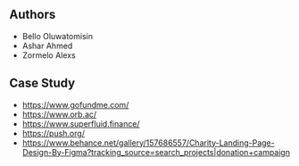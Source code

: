 ## <NAme of Application>



## Authors
- Bello Oluwatomisin
- Ashar Ahmed
- Zormelo Alexs

## Case Study 
- https://www.gofundme.com/
- https://www.orb.ac/
- https://www.superfluid.finance/
- https://push.org/
- https://www.behance.net/gallery/157686557/Charity-Landing-Page-Design-By-Figma?tracking_source=search_projects|donation+campaign
